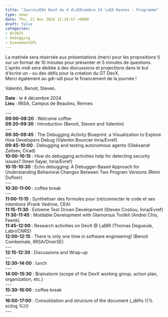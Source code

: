 ```yaml
---
title: "Journ\xE9e DevX du 4 d\xE9cembre 24 \xE0 Rennes : Programme"
type: news
date: Thu, 21 Nov 2024 12:34:57 +0000
draft: false
categories:
- An2025
- Debugging
- EvenementGPL
---
```


La matinée sera réservée aux présentations (merci pour les propositions !) sur un format de 10 minutes pour présenter et 5 minutes de questions.  
L'après midi sera dédiée à des discussions et projections dans le but d'écrire un - ou des défis pour la création du GT DevX.  
Merci également au gdr-sdl pour le financement de la journée !

Valentin, Benoit, Steven.  
  
**Date** : le 4 décembre 2024  
**Lieu** : IRISA, Campus de Beaulieu, Rennes

\---  
**09:00-09:20** : Welcome coffee  
**09:20-09:30** : Introduction (Benoit, Steven and Valentin)  
\---  
**09:30-09:45** : The Debugging Activity Blueprint: a Visualization to Explore How Developers Debug (Valentin Bourcier Inria/Evref)  
**09:45-10:00** : Debugging and testing autonomous agents (Oleksandr Zaitsev, Cirad)  
**10:00-10:15** : How do debugging activities help for detecting security issues? (Imen Sayar, Inria/Evref)  
**10:15-10:30** : Echo debugging: A Debugger-Based Approach for Understanding Behavioral Changes Between Two Program Versions  (Rémi Dufloer)  
\---  
**10:30-11:00** : coffee break  
\---  
**11:00-11:15** : Synthétiser des formules pour (re)connecter le code et ses intentions (Frank Vedrine, CEA)  
**11:15-11:30** : Extreme Test Driven Development (Steven Costiou, Inria/Evref)  
**11:30-11:45** : Moldable Development with Glamorous Toolkit (Andrei Chis, Feenk)  
**11:45-12:00** : Research activities on DevX @ LaBRI (Thomas Degueule, Labri/CNRS)  
**12:00-12:15** : There is only one time in software engineering! (Benoit Combemale, IRISA/DiverSE)  
\---  
**12:15-12:30** : Discussions and Wrap-up  
\---  
**12:30-14:00** : lunch  
\---  
**14:00-15:30** : Brainstorm (scope of the DevX working group, action plan, organization, etc.)  
\---  
**15:30-16:00** : coffee break  
\---  
**16:00-17:00** : Consolidation and structure of the document (_défis {{% scilog %}})  
\---  

